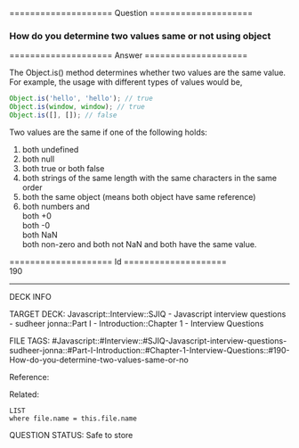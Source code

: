 ==================== Question ====================  

### How do you determine two values same or not using object  

==================== Answer ====================  

The Object.is() method determines whether two values are the same value. For
example, the usage with different types of values would be,

```javascript
Object.is('hello', 'hello'); // true
Object.is(window, window); // true
Object.is([], []); // false
```

Two values are the same if one of the following holds:

1. both undefined
2. both null
3. both true or both false
4. both strings of the same length with the same characters in the same order
5. both the same object (means both object have same reference)
6. both numbers and  
   both +0  
   both -0  
   both NaN  
   both non-zero and both not NaN and both have the same value.

==================== Id ====================  
190
<!--ID: 1707879833872-->

---

DECK INFO

TARGET DECK: Javascript::Interview::SJIQ - Javascript interview questions - sudheer jonna::Part I - Introduction::Chapter 1 - Interview Questions

FILE TAGS: #Javascript::#Interview::#SJIQ-Javascript-interview-questions-sudheer-jonna::#Part-I-Introduction::#Chapter-1-Interview-Questions::#190-How-do-you-determine-two-values-same-or-no

Reference:

Related:

```dataview
LIST
where file.name = this.file.name
```
QUESTION STATUS: Safe to store
